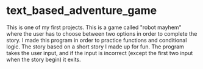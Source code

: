 # text_based_adventure_game
This is one of my first projects. This is a game called "robot mayhem" where the user has to choose between two options in order to complete the story.
I made this program in order to practice functions and conditional logic. The story based on a short story I made up for fun. The program takes the user input, and if the input is incorrect (except the first two input when the story begin) it exits.
